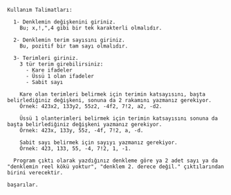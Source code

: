    Kullanım Talimatları:

      1- Denklemin değişkenini giriniz.
        Bu; x,!,",4 gibi bir tek karakterli olmalıdır.
       
      2- Denklemin terim sayısını giriniz.
        Bu, pozitif bir tam sayı olmalıdır.
    
      3- Terimleri giriniz.
        3 tür terim girebilirsiniz:
          - Kare ifadeler
          - Üssü 1 olan ifadeler
          - Sabit sayı
      
        Kare olan terimleri belirmek için terimin katsayısını, başta belirlediğiniz değişkeni, sonuna da 2 rakamını yazmanız gerekiyor.
        Örnek: 423x2, 133y2, 55z2, -4f2, 7!2, a2, -d2.
    
        Üssü 1 olanterimleri belirmek için terimin katsayısını sonuna da başta belirlediğiniz değişkeni yazmanız gerekiyor.
        Örnek: 423x, 133y, 55z, -4f, 7!2, a, -d.
    
        Sabit sayı belirmek için sayıyı yazmanız gerekiyor.
        Örnek: 423, 133, 55, -4, 7!2, 1, -1.
    
      Program çıktı olarak yazdığınız denkleme göre ya 2 adet sayı ya da "denklemin reel kökü yoktur", "denklem 2. derece değil." çıktılarından birini verecektir.
  
    başarılar.
